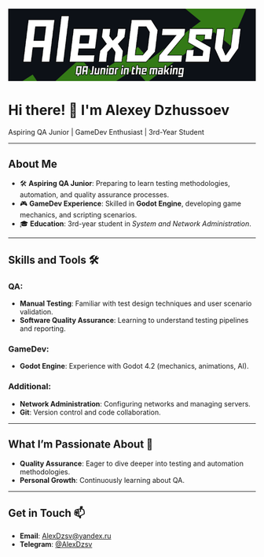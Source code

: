 ![Header](https://github.com/Just2Lex/Just2Lex/blob/main/assets/banner.png)

# Hi there! 👋 I'm Alexey Dzhussoev

Aspiring QA Junior | GameDev Enthusiast | 3rd-Year Student

---

## About Me

- 🛠 **Aspiring QA Junior**: Preparing to learn testing methodologies, automation, and quality assurance processes.
- 🎮 **GameDev Experience**: Skilled in **Godot Engine**, developing game mechanics, and scripting scenarios.
- 🎓 **Education**: 3rd-year student in *System and Network Administration*.

---

## Skills and Tools 🛠️

### QA:
- **Manual Testing**: Familiar with test design techniques and user scenario validation.
- **Software Quality Assurance**: Learning to understand testing pipelines and reporting.

### GameDev:
- **Godot Engine**: Experience with Godot 4.2 (mechanics, animations, AI).

### Additional:
- **Network Administration**: Configuring networks and managing servers.
- **Git**: Version control and code collaboration.

---

## What I’m Passionate About 🎨

- **Quality Assurance**: Eager to dive deeper into testing and automation methodologies.
- **Personal Growth**: Continuously learning about QA.

---

## Get in Touch 📫

- **Email**: [AlexDzsv@yandex.ru](mailto:alexdzsv@yandex.ru)
- **Telegram**: [@AlexDzsv](https://t.me/alexdzsv)